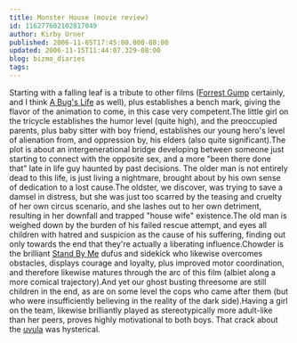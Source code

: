 ```yaml
---
title: Monster House (movie review)
id: 116277602102817049
author: Kirby Urner
published: 2006-11-05T17:45:00.000-08:00
updated: 2006-11-15T11:44:07.329-08:00
blog: bizmo_diaries
tags: 
---
```


Starting with a falling leaf is a tribute to other films ([Forrest Gump](http://www.imdb.com/title/tt0109830/) certainly, and I think [A Bug's Life](http://worldgame.blogspot.com/2005/02/bugs-life-movie-review.html) as well), plus establishes a bench mark, giving the flavor of the animation to come, in this case very competent.The little girl on the tricycle establishes the humor level (quite high), and the preoccupied parents, plus baby sitter with boy friend, establishes our young hero's level of alienation from, and oppression by, his elders (also quite significant).The plot is about an intergenerational bridge developing between someone just starting to connect with the opposite sex, and a more "been there done that" late in life guy haunted by past decisions.  The older man is not entirely dead to this life, is just living a nightmare, brought about by his own sense of dedication to a lost cause.The oldster, we discover, was trying to save a damsel in distress, but she was just too scarred by the teasing and cruelty of her own circus scenario, and she lashes out to her own detriment, resulting in her downfall and trapped "house wife" existence.The old man is weighed down by the burden of his failed rescue attempt, and eyes all children with hatred and suspicion as the cause of his suffering, finding out only towards the end that they're actually a liberating influence.Chowder is the brilliant [Stand By Me](http://www.imdb.com/title/tt0092005/) dufus and sidekick who likewise overcomes obstacles, displays courage and loyalty, plus improved motor coordination, and therefore likewise matures through the arc of this film (albiet along a more comical trajectory).And yet our ghost busting threesome are still children in the end, as are on some level the cops who came after them (but who were insufficiently believing in the reality of the dark side).Having a girl on the team, likewise brilliantly played as stereotypically more adult-like than her peers, proves highly motivational to both boys.  That crack about the [uvula](http://www.answers.com/uvula&r=67) was hysterical.
